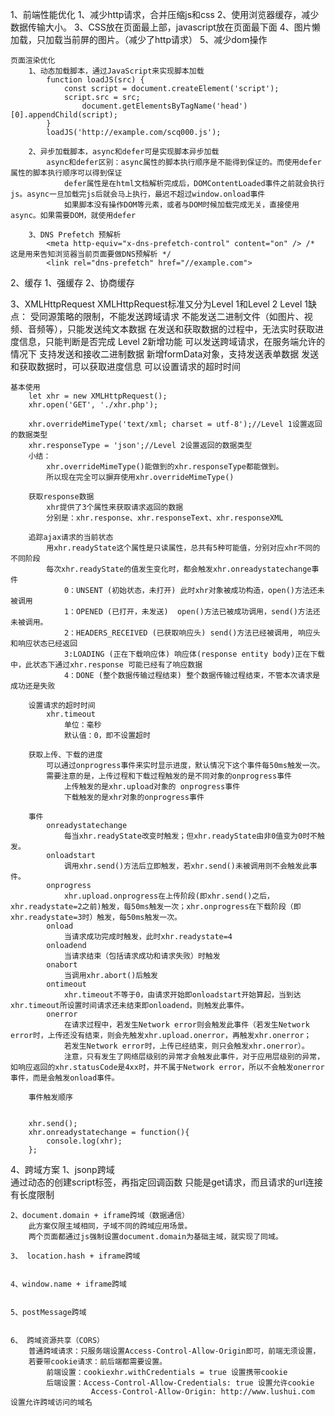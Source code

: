 1、前端性能优化
	1、减少http请求，合并压缩js和css
	2、使用浏览器缓存，减少数据传输大小。
	3、CSS放在页面最上部，javascript放在页面最下面
	4、图片懒加载，只加载当前屏的图片。（减少了http请求）
	5、减少dom操作

	页面渲染优化
		1、动态加载脚本，通过JavaScript来实现脚本加载
			function loadJS(src) {
	  			const script = document.createElement('script');
	  			script.src = src;
	  				document.getElementsByTagName('head')[0].appendChild(script);
			}
			loadJS('http://example.com/scq000.js');

		2、异步加载脚本，async和defer可是实现脚本异步加载
			async和defer区别：async属性的脚本执行顺序是不能得到保证的。而使用defer属性的脚本执行顺序可以得到保证
				defer属性是在html文档解析完成后，DOMContentLoaded事件之前就会执行js。async一旦加载完js后就会马上执行，最迟不超过window.onload事件
				如果脚本没有操作DOM等元素，或者与DOM时候加载完成无关，直接使用async。如果需要DOM，就使用defer

		3、DNS Prefetch 预解析
			<meta http-equiv="x-dns-prefetch-control" content="on" /> /* 这是用来告知浏览器当前页面要做DNS预解析 */
			<link rel="dns-prefetch" href="//example.com">



2、缓存
	1、强缓存
	2、协商缓存
	


3、XMLHttpRequest
	XMLHttpRequest标准又分为Level 1和Level 2
	Level 1缺点：
		受同源策略的限制，不能发送跨域请求
		不能发送二进制文件（如图片、视频、音频等），只能发送纯文本数据
		在发送和获取数据的过程中，无法实时获取进度信息，只能判断是否完成
	Level 2新增功能
		可以发送跨域请求，在服务端允许的情况下
		支持发送和接收二进制数据
		新增formData对象，支持发送表单数据
		发送和获取数据时，可以获取进度信息
		可以设置请求的超时时间
	
	基本使用
		let xhr = new XMLHttpRequest();
		xhr.open('GET', './xhr.php');
		
		xhr.overrideMimeType('text/xml; charset = utf-8');//Level 1设置返回的数据类型
		xhr.responseType = 'json';//Level 2设置返回的数据类型
		小结：
			xhr.overrideMimeType()能做到的xhr.responseType都能做到。
			所以现在完全可以摒弃使用xhr.overrideMimeType()

		获取response数据
			xhr提供了3个属性来获取请求返回的数据
			分别是：xhr.response、xhr.responseText、xhr.responseXML

		追踪ajax请求的当前状态
			用xhr.readyState这个属性是只读属性，总共有5种可能值，分别对应xhr不同的不同阶段
			每次xhr.readyState的值发生变化时，都会触发xhr.onreadystatechange事件
				0：UNSENT (初始状态，未打开)	此时xhr对象被成功构造，open()方法还未被调用
				1：OPENED (已打开，未发送)	open()方法已被成功调用，send()方法还未被调用。
				2：HEADERS_RECEIVED (已获取响应头)	send()方法已经被调用, 响应头和响应状态已经返回
				3:LOADING (正在下载响应体)	响应体(response entity body)正在下载中，此状态下通过xhr.response 可能已经有了响应数据
				4：DONE (整个数据传输过程结束)	整个数据传输过程结束，不管本次请求是成功还是失败

		设置请求的超时时间
			xhr.timeout
				单位：毫秒
				默认值：0，即不设置超时

		获取上传、下载的进度
			可以通过onprogress事件来实时显示进度，默认情况下这个事件每50ms触发一次。
			需要注意的是，上传过程和下载过程触发的是不同对象的onprogress事件
				上传触发的是xhr.upload对象的 onprogress事件
				下载触发的是xhr对象的onprogress事件

		事件
			onreadystatechange		
				每当xhr.readyState改变时触发；但xhr.readyState由非0值变为0时不触发。
			onloadstart				
				调用xhr.send()方法后立即触发，若xhr.send()未被调用则不会触发此事件。
			onprogress				
				xhr.upload.onprogress在上传阶段(即xhr.send()之后，xhr.readystate=2之前)触发，每50ms触发一次；xhr.onprogress在下载阶段（即xhr.readystate=3时）触发，每50ms触发一次。
			onload					
				当请求成功完成时触发，此时xhr.readystate=4
			onloadend				
				当请求结束（包括请求成功和请求失败）时触发
			onabort					
				当调用xhr.abort()后触发
			ontimeout				
				xhr.timeout不等于0，由请求开始即onloadstart开始算起，当到达xhr.timeout所设置时间请求还未结束即onloadend，则触发此事件。
			onerror					
				在请求过程中，若发生Network error则会触发此事件（若发生Network error时，上传还没有结束，则会先触发xhr.upload.onerror，再触发xhr.onerror；
				若发生Network error时，上传已经结束，则只会触发xhr.onerror）。
				注意，只有发生了网络层级别的异常才会触发此事件，对于应用层级别的异常，如响应返回的xhr.statusCode是4xx时，并不属于Network error，所以不会触发onerror事件，而是会触发onload事件。

		事件触发顺序
			

		xhr.send();
		xhr.onreadystatechange = function(){
			console.log(xhr);
		};


4、跨域方案
	1、jsonp跨域    
		通过动态的创建script标签，再指定回调函数
		只能是get请求，而且请求的url连接有长度限制

	2、document.domain + iframe跨域（数据通信）    
		此方案仅限主域相同，子域不同的跨域应用场景。
		两个页面都通过js强制设置document.domain为基础主域，就实现了同域。

	3、 location.hash + iframe跨域
	

	4、window.name + iframe跨域


	5、postMessage跨域


	6、 跨域资源共享（CORS）
		普通跨域请求：只服务端设置Access-Control-Allow-Origin即可，前端无须设置，
		若要带cookie请求：前后端都需要设置。   
			前端设置：cookiexhr.withCredentials = true 设置携带cookie
			后端设置：Access-Control-Allow-Credentials: true	设置允许cookie
					  Access-Control-Allow-Origin: http://www.lushui.com   设置允许跨域访问的域名




